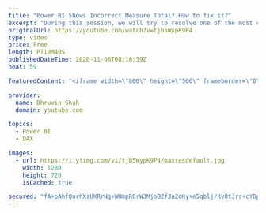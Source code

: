 ```yaml
---
title: "Power BI Shows Incorrect Measure Total? How to fix it?"
excerpt: "During this session, we will try to resolve one of the most common issues that occur in Power BI Desktop which is Incorrect Measure Total issue for table or matrix visual. Sometimes, we have multiple tables in our report and we have prepared some DAX expression to calculate some values in our report."
originalUrl: https://youtube.com/watch?v=tjb5WypK9P4
type: video
price: Free
length: PT10M40S
publishedDateTime: 2020-11-06T08:16:39Z
heat: 59

featuredContent: "<iframe width=\"800\" height=\"500\" frameborder=\"0\" src=\"https://www.youtube.com/embed/tjb5WypK9P4\" allow=\"accelerometer; autoplay; encrypted-media; gyroscope; picture-in-picture\" allowfullscreen></iframe>"

provider:
  name: Dhruvin Shah
  domain: youtube.com

topics:
  - Power BI
  - DAX

images:
  - url: https://i.ytimg.com/vi/tjb5WypK9P4/maxresdefault.jpg
    width: 1280
    height: 720
    isCached: true

secured: "fA+pAhfQorhXsUKRrNg+WHmpRCrW3MjoB2f3a2oKy+e5qblj/Kv8tJrs+cYDpfuQaV7tSE0TMrf5ejI/MYLJeBkqPf1rOcGkdtHZ3W1hhPHdayN8jHsfkksL3HZPz27ZIBXIAh3TdAqkawZ1+6q6cbcmndQNs+6DKAqGHnbAKYCiba9w1kTAK0HjHjxuzE00LaA4m6S497BT/NruzFoBVfzCfxw9X7trEeZeW9bGoR7pUqOsMlH3kLGMdPEQsssu5VVtYPlqZhaWxpBLEnYS0Vvdf3kyaUDtw/Pm4grQue8hcp1s0c8HvMvAlWPMJzbeksA+lpSVGMMFKP7ZiBTxLLS3tMnsEZVko35PI5CKLwMkMJmrs6e1ao/AKvcWXM6wtKDEvz8YDc50CV0My8ZntCbQOVe0IU4sMmTFCKTCMkM=;KeIJdq2sbytrM7jMhyepww=="
---
```



